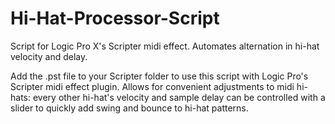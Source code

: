# Hi-Hat-Processor-Script
Script for Logic Pro X's Scripter midi effect. Automates alternation in hi-hat velocity and delay. 

Add the .pst file to your Scripter folder to use this script with Logic Pro's Scripter midi effect plugin. Allows for convenient adjustments to midi hi-hats: 
every other hi-hat's velocity and sample delay can be controlled with a slider to quickly add swing and bounce to hi-hat patterns. 
